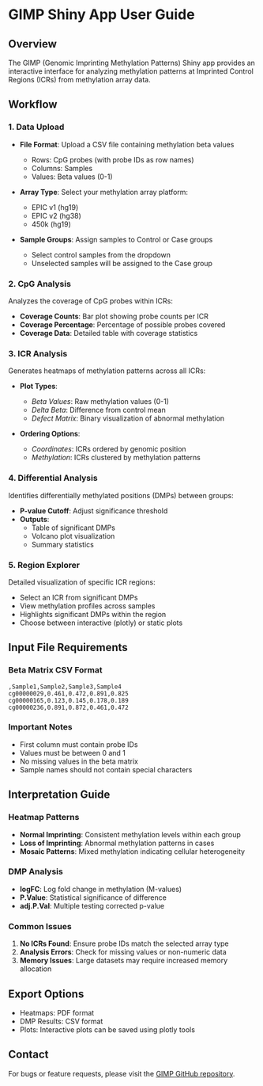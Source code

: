 # GIMP Shiny App User Guide

## Overview
The GIMP (Genomic Imprinting Methylation Patterns) Shiny app provides an interactive interface for analyzing methylation patterns at Imprinted Control Regions (ICRs) from methylation array data.

## Workflow

### 1. Data Upload
- **File Format**: Upload a CSV file containing methylation beta values
  - Rows: CpG probes (with probe IDs as row names)
  - Columns: Samples
  - Values: Beta values (0-1)
  
- **Array Type**: Select your methylation array platform:
  - EPIC v1 (hg19)
  - EPIC v2 (hg38)
  - 450k (hg19)

- **Sample Groups**: Assign samples to Control or Case groups
  - Select control samples from the dropdown
  - Unselected samples will be assigned to the Case group

### 2. CpG Analysis
Analyzes the coverage of CpG probes within ICRs:
- **Coverage Counts**: Bar plot showing probe counts per ICR
- **Coverage Percentage**: Percentage of possible probes covered
- **Coverage Data**: Detailed table with coverage statistics

### 3. ICR Analysis
Generates heatmaps of methylation patterns across all ICRs:
- **Plot Types**:
  - *Beta Values*: Raw methylation values (0-1)
  - *Delta Beta*: Difference from control mean
  - *Defect Matrix*: Binary visualization of abnormal methylation
  
- **Ordering Options**:
  - *Coordinates*: ICRs ordered by genomic position
  - *Methylation*: ICRs clustered by methylation patterns

### 4. Differential Analysis
Identifies differentially methylated positions (DMPs) between groups:
- **P-value Cutoff**: Adjust significance threshold
- **Outputs**:
  - Table of significant DMPs
  - Volcano plot visualization
  - Summary statistics

### 5. Region Explorer
Detailed visualization of specific ICR regions:
- Select an ICR from significant DMPs
- View methylation profiles across samples
- Highlights significant DMPs within the region
- Choose between interactive (plotly) or static plots

## Input File Requirements

### Beta Matrix CSV Format
```
,Sample1,Sample2,Sample3,Sample4
cg00000029,0.461,0.472,0.891,0.825
cg00000165,0.123,0.145,0.178,0.189
cg00000236,0.891,0.872,0.461,0.472
```

### Important Notes
- First column must contain probe IDs
- Values must be between 0 and 1
- No missing values in the beta matrix
- Sample names should not contain special characters

## Interpretation Guide

### Heatmap Patterns
- **Normal Imprinting**: Consistent methylation levels within each group
- **Loss of Imprinting**: Abnormal methylation patterns in cases
- **Mosaic Patterns**: Mixed methylation indicating cellular heterogeneity

### DMP Analysis
- **logFC**: Log fold change in methylation (M-values)
- **P.Value**: Statistical significance of difference
- **adj.P.Val**: Multiple testing corrected p-value

### Common Issues
1. **No ICRs Found**: Ensure probe IDs match the selected array type
2. **Analysis Errors**: Check for missing values or non-numeric data
3. **Memory Issues**: Large datasets may require increased memory allocation

## Export Options
- Heatmaps: PDF format
- DMP Results: CSV format
- Plots: Interactive plots can be saved using plotly tools

## Contact
For bugs or feature requests, please visit the [GIMP GitHub repository](https://github.com/ngsFC/GIMP).